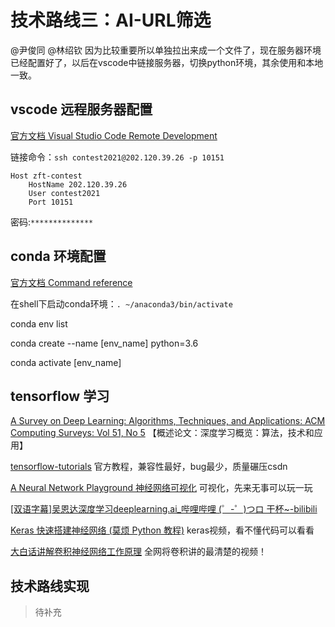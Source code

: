 # 技术路线三：AI-URL筛选

@尹俊同 @林绍钦
因为比较重要所以单独拉出来成一个文件了，现在服务器环境已经配置好了，以后在vscode中链接服务器，切换python环境，其余使用和本地一致。

## vscode 远程服务器配置

[官方文档 Visual Studio Code Remote Development](https://code.visualstudio.com/docs/remote/remote-overview)

链接命令：`ssh contest2021@202.120.39.26 -p 10151`

```
Host zft-contest
    HostName 202.120.39.26
    User contest2021
    Port 10151
```
密码:`**************`

## conda 环境配置

[官方文档 Command reference](https://docs.conda.io/projects/conda/en/latest/commands.html)

<!-- conda 安装：[conda的安装与使用（2020-07-08更新） - 简书](https://www.jianshu.com/p/edaa744ea47d)

[Index of /anaconda/archive/ | 清华大学开源软件镜像站 | Tsinghua Open Source Mirror](https://mirrors.tuna.tsinghua.edu.cn/anaconda/archive/) -->

<!-- `wget https://mirrors.tuna.tsinghua.edu.cn/anaconda/archive/Anaconda3-5.3.1-Linux-x86_64.sh`

`bash Anaconda3-5.3.1-Linux-x86_64.sh` -->

在shell下启动conda环境：`. ~/anaconda3/bin/activate `

conda env list

conda create --name [env_name] python=3.6

conda activate [env_name]

## tensorflow 学习

[A Survey on Deep Learning: Algorithms, Techniques, and Applications: ACM Computing Surveys: Vol 51, No 5](https://dl.acm.org/doi/abs/10.1145/3234150) 【概述论文：深度学习概览：算法，技术和应用】

[tensorflow-tutorials](https://tensorflow.google.cn/tutorials) 官方教程，兼容性最好，bug最少，质量碾压csdn

[A Neural Network Playground 神经网络可视化](http://playground.tensorflow.org/) 可视化，先来无事可以玩一玩

[[双语字幕]吴恩达深度学习deeplearning.ai_哔哩哔哩 (゜-゜)つロ 干杯~-bilibili](https://www.bilibili.com/video/BV1FT4y1E74V/?spm_id_from=333.788.recommend_more_video.1) 

[Keras 快速搭建神经网络 (莫烦 Python 教程)](https://www.bilibili.com/video/av16910214) keras视频，看不懂代码可以看看

[大白话讲解卷积神经网络工作原理](https://www.bilibili.com/video/av35087157/?spm_id_from=333.788.videocard.0) 全网将卷积讲的最清楚的视频！

## 技术路线实现

> 待补充

<!-- Python 机器学习：https://zhuanlan.zhihu.com/p/112123064
Python 之 Sklearn 使用教程：https://www.jianshu.com/p/6ada34655862

算法总结：
优化算法分类及总结：https://blog.csdn.net/qq997843911/article/details/83445318 -->

<!-- [python 3.x-通过Selenium在Chrome上打开检查（按F12）-代码日志](https://stackoverflow.com/questions/59365968/opening-inspect-pressing-f12-on-chrome-via-selenium)

[java-Selenium Webdriver commit（）vs click（）-代码日志](https://stackoverflow.com/questions/17530104/selenium-webdriver-submit-vs-click)

[The Selenium Browser Automation Project :: Documentation for Selenium](https://www.selenium.dev/documentation/en/)

post方式结合
sqlmap.py -u "http://192.168.160.1/sqltest/post.php" --forms 
或 
sqlmap -u http://xxx.xxx.com/Login.asp --data "n=1&p=1"

sqlmap.py -u "http://localhost:8003/Production/PRODUCT_DETAIL.asp?id=1513"

[Usage · sqlmapproject/sqlmap Wiki](https://github.com/sqlmapproject/sqlmap/wiki/Usage)

[(11条消息) sqlmap之(一)----命令详解_fendo-CSDN博客_sqlmap命令详解](https://blog.csdn.net/u011781521/article/details/53979998)

可注入的url与url自身的特征有关，如参数，单词语义等相关。

因此首先建立规则过滤一些url后，然后用模型检测哪些可能是有漏洞的url，输入给sqlmap。

模型首先需要有一个GroundTruth参考标准数据集，哪些url是无漏洞的，哪些url有漏洞的，各有1000个

通过机器学习如随机森林，建立检测模型。要达到95%以上检测率。

找前辈要现有的技术路线。

- url 特征相关：
面向机器学习的恶意 URL 检测，主要关注提取特征：[用机器学习玩转恶意URL检测 - FreeBuf网络安全行业门户](https://www.freebuf.com/articles/network/131279.html)，技术路线如下：
    
  1. 分别拿到正常请求和恶意请求的数据集。
  2. 对无规律的数据集进行处理得到特征矩阵。
  3. 使用机器逻辑回归方式使用特征矩阵训练检测模型。
  4. 最后计算模型的准确度，并使用检测模型判断未知 URL 请求是恶意的还是正常的。

- 构建 url 样本集的统计学或机器学习模型：[基于机器学习的web异常检测 - FreeBuf网络安全行业门户](https://www.freebuf.com/articles/web/126543.html)
  1. 基于统计学习模型：特征例如，URL参数个数、参数值长度的均值和方差、参数字符分布、URL的访问频率
  2. 基于文本分析的机器学习模型：基于日志文本的分析
  3. 基于单分类模型：学习单类样本的最小边界，边界之外的则识别为异常。
  4. 基于聚类模型： -->